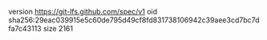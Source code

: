 version https://git-lfs.github.com/spec/v1
oid sha256:29eac039915e5c60de795d49cf8fd831738106942c39aee3cd7bc7dfa7c43113
size 2161
